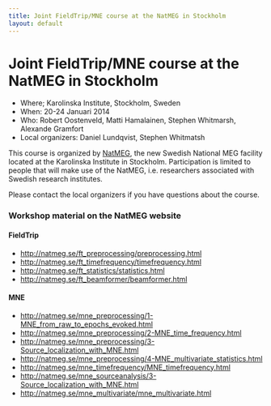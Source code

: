 ```yaml
---
title: Joint FieldTrip/MNE course at the NatMEG in Stockholm
layout: default
---
```


# Joint FieldTrip/MNE course at the NatMEG in Stockholm

*  Where; Karolinska Institute, Stockholm, Sweden
*  When: 20-24 Januari 2014
*  Who: Robert Oostenveld, Matti Hamalainen, Stephen Whitmarsh, Alexande Gramfort
*  Local organizers: Daniel Lundqvist, Stephen Whitmatsh

This course is organized by [NatMEG](http://www.natmeg.se), the new Swedish National MEG facility located at the Karolinska Institute in Stockholm. Participation is limited to people that will make use of the NatMEG, i.e. researchers associated with Swedish research institutes.

Please contact the local organizers if you have questions about the course.

### Workshop material on the NatMEG website

#### FieldTrip

*  http://natmeg.se/ft_preprocessing/preprocessing.html
*  http://natmeg.se/ft_timefrequency/timefrequency.html
*  http://natmeg.se/ft_statistics/statistics.html
*  http://natmeg.se/ft_beamformer/beamformer.html

#### MNE

*  http://natmeg.se/mne_preprocessing/1-MNE_from_raw_to_epochs_evoked.html
*  http://natmeg.se/mne_preprocessing/2-MNE_time_frequency.html
*  http://natmeg.se/mne_preprocessing/3-Source_localization_with_MNE.html
*  http://natmeg.se/mne_preprocessing/4-MNE_multivariate_statistics.html
*  http://natmeg.se/mne_timefrequency/MNE_timefrequency.html
*  http://natmeg.se/mne_sourceanalysis/3-Source_localization_with_MNE.html
*  http://natmeg.se/mne_multivariate/mne_multivariate.html
